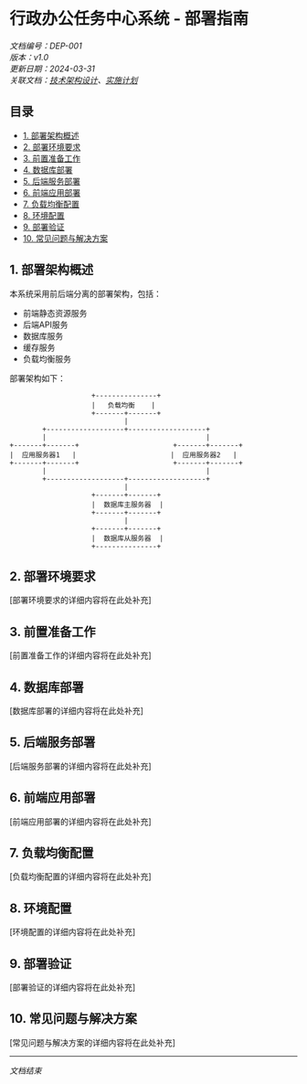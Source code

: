 # 行政办公任务中心系统 - 部署指南

*文档编号：DEP-001*  
*版本：v1.0*  
*更新日期：2024-03-31*  
*关联文档：[技术架构设计](../design/TECHNICAL_ARCHITECTURE.md)、[实施计划](../design/IMPLEMENTATION_PLAN.md)*

## 目录

- [1. 部署架构概述](#1-部署架构概述)
- [2. 部署环境要求](#2-部署环境要求)
- [3. 前置准备工作](#3-前置准备工作)
- [4. 数据库部署](#4-数据库部署)
- [5. 后端服务部署](#5-后端服务部署)
- [6. 前端应用部署](#6-前端应用部署)
- [7. 负载均衡配置](#7-负载均衡配置)
- [8. 环境配置](#8-环境配置)
- [9. 部署验证](#9-部署验证)
- [10. 常见问题与解决方案](#10-常见问题与解决方案)

## 1. 部署架构概述

本系统采用前后端分离的部署架构，包括：
- 前端静态资源服务
- 后端API服务
- 数据库服务
- 缓存服务
- 负载均衡服务

部署架构如下：

```
                    +---------------+
                    |   负载均衡    |
                    +-------+-------+
                            |
        +-------------------+-------------------+
        |                                       |
+-------+-------+                       +-------+-------+
|  应用服务器1   |                       |  应用服务器2   |
+-------+-------+                       +-------+-------+
        |                                       |
        +-------------------+-------------------+
                            |
                    +-------+-------+
                    |  数据库主服务器  |
                    +-------+-------+
                            |
                    +-------+-------+
                    |  数据库从服务器  |
                    +---------------+
```

## 2. 部署环境要求

[部署环境要求的详细内容将在此处补充]

## 3. 前置准备工作

[前置准备工作的详细内容将在此处补充]

## 4. 数据库部署

[数据库部署的详细内容将在此处补充]

## 5. 后端服务部署

[后端服务部署的详细内容将在此处补充]

## 6. 前端应用部署

[前端应用部署的详细内容将在此处补充]

## 7. 负载均衡配置

[负载均衡配置的详细内容将在此处补充]

## 8. 环境配置

[环境配置的详细内容将在此处补充]

## 9. 部署验证

[部署验证的详细内容将在此处补充]

## 10. 常见问题与解决方案

[常见问题与解决方案的详细内容将在此处补充]

---

*文档结束* 